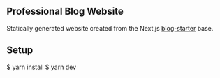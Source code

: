 ## Professional Blog Website

Statically generated website created from the Next.js [blog-starter](https://github.com/vercel/next.js/tree/canary/examples/blog-starter)  base.

## Setup
$ yarn install
$ yarn dev